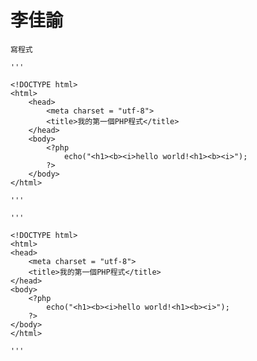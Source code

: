 # 李佳諭
```
寫程式
```
    '''

    <!DOCTYPE html>
    <html>
        <head>
		    <meta charset = "utf-8">
		    <title>我的第一個PHP程式</title>
	    </head>
	    <body>
		    <?php
			    echo("<h1><b><i>hello world!<h1><b><i>");
		    ?>
	    </body>
    </html>

    '''

    '''

    <!DOCTYPE html>
    <html>
    <head>
	    <meta charset = "utf-8">
		<title>我的第一個PHP程式</title>
	</head>
	<body>
	    <?php
		    echo("<h1><b><i>hello world!<h1><b><i>");
		?>
	</body>
    </html>

    '''

